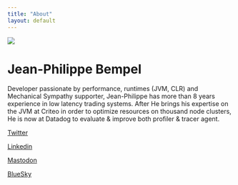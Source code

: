 ```yaml
---
title: "About"
layout: default
---
```


![](https://pbs.twimg.com/profile_images/1019190216995811328/YARM51Fl_400x400.jpg)

#  Jean-Philippe Bempel

Developer passionate by performance, runtimes (JVM, CLR) and Mechanical Sympathy supporter, Jean-Philippe has more than 8 years experience in low latency trading systems. After He brings his expertise on the JVM at Criteo in order to optimize resources on thousand node clusters, He is now at Datadog to evaluate & improve both profiler & tracer agent.

[Twitter](https://twitter.com/jpbempel)

[Linkedin](https://www.linkedin.com/in/jeanphilippebempel/)

[Mastodon](https://mastodon.online/@jpbempel)

[BlueSky](https://bsky.app/profile/jpbempel.bsky.social)

